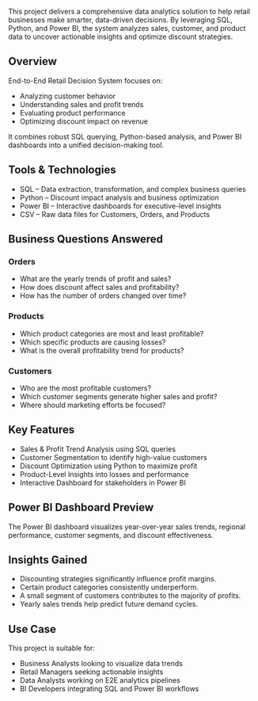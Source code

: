 This project delivers a comprehensive data analytics solution to help retail businesses make smarter, data-driven decisions. By leveraging SQL, Python, and Power BI, the system analyzes sales, customer, and product data to uncover actionable insights and optimize discount strategies.

## Overview

End-to-End Retail Decision System focuses on:
- Analyzing customer behavior
- Understanding sales and profit trends
- Evaluating product performance
- Optimizing discount impact on revenue

It combines robust SQL querying, Python-based analysis, and Power BI dashboards into a unified decision-making tool.

## Tools & Technologies

- SQL – Data extraction, transformation, and complex business queries
- Python – Discount impact analysis and business optimization
- Power BI – Interactive dashboards for executive-level insights
- CSV – Raw data files for Customers, Orders, and Products

## Business Questions Answered

### Orders
- What are the yearly trends of profit and sales?
- How does discount affect sales and profitability?
- How has the number of orders changed over time?

### Products
- Which product categories are most and least profitable?
- Which specific products are causing losses?
- What is the overall profitability trend for products?

### Customers
- Who are the most profitable customers?
- Which customer segments generate higher sales and profit?
- Where should marketing efforts be focused?

## Key Features

- Sales & Profit Trend Analysis using SQL queries
- Customer Segmentation to identify high-value customers
- Discount Optimization using Python to maximize profit
- Product-Level Insights into losses and performance
- Interactive Dashboard for stakeholders in Power BI

## Power BI Dashboard Preview

The Power BI dashboard visualizes year-over-year sales trends, regional performance, customer segments, and discount effectiveness.  


## Insights Gained

- Discounting strategies significantly influence profit margins.
- Certain product categories consistently underperform.
- A small segment of customers contributes to the majority of profits.
- Yearly sales trends help predict future demand cycles.

## Use Case

This project is suitable for:
- Business Analysts looking to visualize data trends
- Retail Managers seeking actionable insights
- Data Analysts working on E2E analytics pipelines
- BI Developers integrating SQL and Power BI workflows
